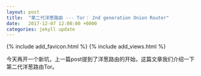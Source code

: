 ```yaml
---
layout: post
title:  "第二代洋葱路由 --- Tor： 2nd generation Onion Router"
date:   2017-12-07 12:00:00 +0000
categories: jekyll update
---
```

{% include add_favicon.html %}
{% include add_views.html %}

今天再开一个新坑，上一篇post提到了洋葱路由的开始，这篇文章我们介绍一下第二代洋葱路由Tor。

